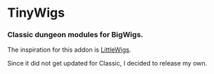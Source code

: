# TinyWigs

### Classic dungeon modules for BigWigs.


The inspiration for this addon is [LittleWigs](https://github.com/BigWigsMods/LittleWigs).

Since it did not get updated for Classic, I decided to release my own.
